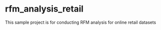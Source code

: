 # rfm_analysis_retail
This sample project is for conducting RFM analysis for online retail datasets
